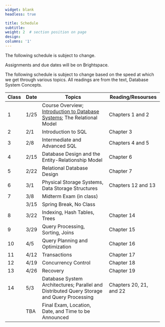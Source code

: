 ```yaml
---
widget: blank
headless: true

title: Schedule
subtitle:
weight: 2  # section position on page
design:
columns: '1'
---
```

The following schedule is subject to change.

Assignments and due dates will be on Brightspace.

The following schedule is subject to change based on the speed at which we get through various topics. All readings are from the text, Database System Concepts.

|Class |Date  |Topics                                               |Reading/Resourses|
|------|------|-----------------------------------------------------|-----------------|
|1 | 1/25|Course Overview; [Introduction to Database Systems](https://docs.google.com/presentation/d/1-klTyQjwsxmRNh5FXPzT4sXIWyj6DwNDSIeERSltTh4/edit?usp=sharing); The Relational Model |Chapters 1 and 2|
|2 | 2/1|Introduction to SQL|Chapter 3|
|3 | 2/8|Intermediate and Advanced SQL|Chapters 4 and 5|
|4 | 2/15|Database Design and the Entity-Relationship Model|Chapter 6|
|5 | 2/22|Relational Database Design| Chapter 7|
|6 | 3/1|Physical Storage Systems, Data Storage Structures| Chapters 12 and 13|
|7 | 3/8|Midterm Exam (in class)||
| | 3/15|Spring Break, No Class||
|8 | 3/22|Indexing, Hash Tables, Trees| Chapter 14|
|9 | 3/29|Query Processing, Sorting, Joins| Chapter 15|
|10 | 4/5|Query Planning and Optimization| Chapter 16|
|11 | 4/12|Transactions| Chapter 17|
|12 | 4/19|Concurrency Control| Chapter 18|
|13 | 4/26|Recovery| Chapter 19|
|14 | 5/3|Database System Architectures; Parallel and Distributed Query Storage and Query Processing| Chapters 20, 21, and 22|
||TBA|Final Exam, Location, Date, and Time to be Announced||